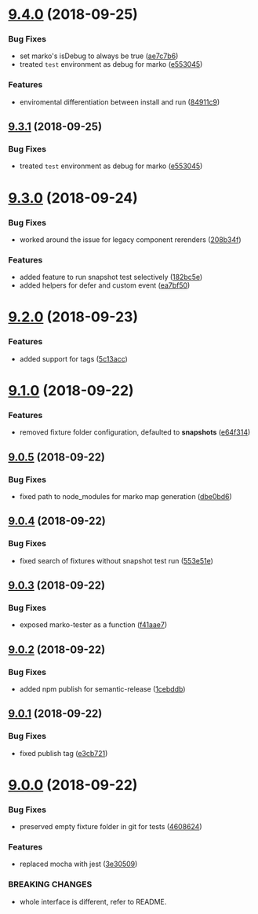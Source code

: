 # [9.4.0](https://github.com/oxala/marko-tester/compare/v9.3.0...v9.4.0) (2018-09-25)


### Bug Fixes

* set marko's isDebug to always be true ([ae7c7b6](https://github.com/oxala/marko-tester/commit/ae7c7b6))
* treated `test` environment as debug for marko ([e553045](https://github.com/oxala/marko-tester/commit/e553045))


### Features

* enviromental differentiation between install and run ([84911c9](https://github.com/oxala/marko-tester/commit/84911c9))

## [9.3.1](https://github.com/oxala/marko-tester/compare/v9.3.0...v9.3.1) (2018-09-25)


### Bug Fixes

* treated `test` environment as debug for marko ([e553045](https://github.com/oxala/marko-tester/commit/e553045))

# [9.3.0](https://github.com/oxala/marko-tester/compare/v9.2.0...v9.3.0) (2018-09-24)


### Bug Fixes

* worked around the issue for legacy component rerenders ([208b34f](https://github.com/oxala/marko-tester/commit/208b34f))


### Features

* added feature to run snapshot test selectively ([182bc5e](https://github.com/oxala/marko-tester/commit/182bc5e))
* added helpers for defer and custom event ([ea7bf50](https://github.com/oxala/marko-tester/commit/ea7bf50))

# [9.2.0](https://github.com/oxala/marko-tester/compare/v9.1.0...v9.2.0) (2018-09-23)


### Features

* added support for <await/> tags ([5c13acc](https://github.com/oxala/marko-tester/commit/5c13acc))

# [9.1.0](https://github.com/oxala/marko-tester/compare/v9.0.5...v9.1.0) (2018-09-22)


### Features

* removed fixture folder configuration, defaulted to __snapshots__ ([e64f314](https://github.com/oxala/marko-tester/commit/e64f314))

## [9.0.5](https://github.com/oxala/marko-tester/compare/v9.0.4...v9.0.5) (2018-09-22)


### Bug Fixes

* fixed path to node_modules for marko map generation ([dbe0bd6](https://github.com/oxala/marko-tester/commit/dbe0bd6))

## [9.0.4](https://github.com/oxala/marko-tester/compare/v9.0.3...v9.0.4) (2018-09-22)


### Bug Fixes

* fixed search of fixtures without snapshot test run ([553e51e](https://github.com/oxala/marko-tester/commit/553e51e))

## [9.0.3](https://github.com/oxala/marko-tester/compare/v9.0.2...v9.0.3) (2018-09-22)


### Bug Fixes

* exposed marko-tester as a function ([f41aae7](https://github.com/oxala/marko-tester/commit/f41aae7))

## [9.0.2](https://github.com/oxala/marko-tester/compare/v9.0.1...v9.0.2) (2018-09-22)


### Bug Fixes

* added npm publish for semantic-release ([1cebddb](https://github.com/oxala/marko-tester/commit/1cebddb))

## [9.0.1](https://github.com/oxala/marko-tester/compare/v9.0.0...v9.0.1) (2018-09-22)


### Bug Fixes

* fixed publish tag ([e3cb721](https://github.com/oxala/marko-tester/commit/e3cb721))

# [9.0.0](https://github.com/oxala/marko-tester/compare/v8.5.1...v9.0.0) (2018-09-22)


### Bug Fixes

* preserved empty fixture folder in git for tests ([4608624](https://github.com/oxala/marko-tester/commit/4608624))


### Features

* replaced mocha with jest ([3e30509](https://github.com/oxala/marko-tester/commit/3e30509))


### BREAKING CHANGES

* whole interface is different, refer to README.
